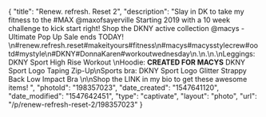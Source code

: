 {
    "title": "Renew. refresh. Reset 2",
    "description": "Slay in DK to take my fitness to the #MAX @maxofsayerville Starting 2019 with a 10 week challenge to kick start right! Shop the DKNY active collection @macys - Ultimate Pop Up Sale ends TODAY! \n#renew.refresh.reset#makeityours#fitness\n#macys#macysstylecrew#ootd#mystyle\n#DKNY#DonnaKaren#workoutwednesday\n.\n.\n.\nLeggings: DKNY Sport High Rise Workout \nHoodie: **CREATED FOR MACYS** DKNY Sport Logo Taping Zip-Up\nSports bra: DKNY Sport Logo Glitter Strappy Back Low Impact Bra \n\nShop the LINK in my bio to get these awesome items! ",
    "photoId": "198357023",
    "date_created": "1547641120",
    "date_modified": "1547642451",
    "type": "captivate",
    "layout": "photo",
    "url": "\/p\/renew-refresh-reset-2\/198357023"
}